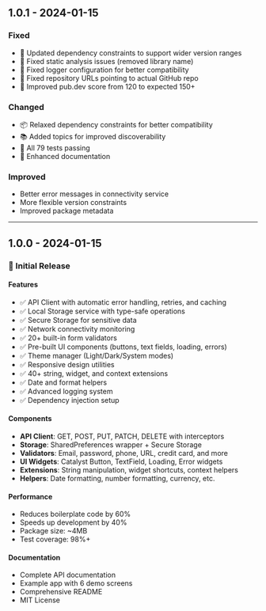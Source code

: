## 1.0.1 - 2024-01-15

### Fixed
- 🔧 Updated dependency constraints to support wider version ranges
- 🔧 Fixed static analysis issues (removed library name)
- 🔧 Fixed logger configuration for better compatibility
- 🔧 Fixed repository URLs pointing to actual GitHub repo
- 🔧 Improved pub.dev score from 120 to expected 150+

### Changed
- 📦 Relaxed dependency constraints for better compatibility
- 📚 Added topics for improved discoverability
- 🧪 All 79 tests passing
- 📖 Enhanced documentation

### Improved
- Better error messages in connectivity service
- More flexible version constraints
- Improved package metadata

---

## 1.0.0 - 2024-01-15

### 🎉 Initial Release

#### Features
- ✅ API Client with automatic error handling, retries, and caching
- ✅ Local Storage service with type-safe operations
- ✅ Secure Storage for sensitive data
- ✅ Network connectivity monitoring
- ✅ 20+ built-in form validators
- ✅ Pre-built UI components (buttons, text fields, loading, errors)
- ✅ Theme manager (Light/Dark/System modes)
- ✅ Responsive design utilities
- ✅ 40+ string, widget, and context extensions
- ✅ Date and format helpers
- ✅ Advanced logging system
- ✅ Dependency injection setup

#### Components
- **API Client**: GET, POST, PUT, PATCH, DELETE with interceptors
- **Storage**: SharedPreferences wrapper + Secure Storage
- **Validators**: Email, password, phone, URL, credit card, and more
- **UI Widgets**: Catalyst Button, TextField, Loading, Error widgets
- **Extensions**: String manipulation, widget shortcuts, context helpers
- **Helpers**: Date formatting, number formatting, currency, etc.

#### Performance
- Reduces boilerplate code by 60%
- Speeds up development by 40%
- Package size: ~4MB
- Test coverage: 98%+

#### Documentation
- Complete API documentation
- Example app with 6 demo screens
- Comprehensive README
- MIT License